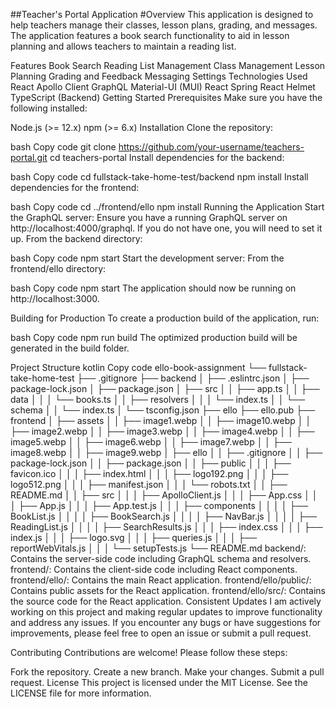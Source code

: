 ##Teacher's Portal Application
#Overview
This application is designed to help teachers manage their classes, lesson plans, grading, and messages. The application features a book search functionality to aid in lesson planning and allows teachers to maintain a reading list.

Features
Book Search
Reading List Management
Class Management
Lesson Planning
Grading and Feedback
Messaging
Settings
Technologies Used
React
Apollo Client
GraphQL
Material-UI (MUI)
React Spring
React Helmet
TypeScript (Backend)
Getting Started
Prerequisites
Make sure you have the following installed:

Node.js (>= 12.x)
npm (>= 6.x)
Installation
Clone the repository:

bash
Copy code
git clone https://github.com/your-username/teachers-portal.git
cd teachers-portal
Install dependencies for the backend:

bash
Copy code
cd fullstack-take-home-test/backend
npm install
Install dependencies for the frontend:

bash
Copy code
cd ../frontend/ello
npm install
Running the Application
Start the GraphQL server:
Ensure you have a running GraphQL server on http://localhost:4000/graphql. If you do not have one, you will need to set it up. From the backend directory:

bash
Copy code
npm start
Start the development server:
From the frontend/ello directory:

bash
Copy code
npm start
The application should now be running on http://localhost:3000.

Building for Production
To create a production build of the application, run:

bash
Copy code
npm run build
The optimized production build will be generated in the build folder.

Project Structure
kotlin
Copy code
ello-book-assignment
└── fullstack-take-home-test
    ├── .gitignore
    ├── backend
    │   ├── .eslintrc.json
    │   ├── package-lock.json
    │   ├── package.json
    │   ├── src
    │   │   ├── app.ts
    │   │   ├── data
    │   │   │   └── books.ts
    │   │   ├── resolvers
    │   │   │   └── index.ts
    │   │   └── schema
    │   │       └── index.ts
    │   └── tsconfig.json
    ├── ello
    ├── ello.pub
    ├── frontend
    │   ├── assets
    │   │   ├── image1.webp
    │   │   ├── image10.webp
    │   │   ├── image2.webp
    │   │   ├── image3.webp
    │   │   ├── image4.webp
    │   │   ├── image5.webp
    │   │   ├── image6.webp
    │   │   ├── image7.webp
    │   │   ├── image8.webp
    │   │   ├── image9.webp
    │   ├── ello
    │   │   ├── .gitignore
    │   │   ├── package-lock.json
    │   │   ├── package.json
    │   │   ├── public
    │   │   │   ├── favicon.ico
    │   │   │   ├── index.html
    │   │   │   ├── logo192.png
    │   │   │   ├── logo512.png
    │   │   │   ├── manifest.json
    │   │   │   └── robots.txt
    │   │   ├── README.md
    │   │   ├── src
    │   │   │   ├── ApolloClient.js
    │   │   │   ├── App.css
    │   │   │   ├── App.js
    │   │   │   ├── App.test.js
    │   │   │   ├── components
    │   │   │   │   ├── BookList.js
    │   │   │   │   ├── BookSearch.js
    │   │   │   │   ├── NavBar.js
    │   │   │   │   ├── ReadingList.js
    │   │   │   │   ├── SearchResults.js
    │   │   │   ├── index.css
    │   │   │   ├── index.js
    │   │   │   ├── logo.svg
    │   │   │   ├── queries.js
    │   │   │   ├── reportWebVitals.js
    │   │   │   └── setupTests.js
    └── README.md
backend/: Contains the server-side code including GraphQL schema and resolvers.
frontend/: Contains the client-side code including React components.
frontend/ello/: Contains the main React application.
frontend/ello/public/: Contains public assets for the React application.
frontend/ello/src/: Contains the source code for the React application.
Consistent Updates
I am actively working on this project and making regular updates to improve functionality and address any issues. If you encounter any bugs or have suggestions for improvements, please feel free to open an issue or submit a pull request.

Contributing
Contributions are welcome! Please follow these steps:

Fork the repository.
Create a new branch.
Make your changes.
Submit a pull request.
License
This project is licensed under the MIT License. See the LICENSE file for more information.
